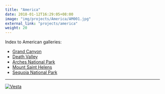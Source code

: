 ```yaml
---
title: "America"
date: 2018-01-12T16:29:05+08:00
image: "img/projects/America/AM001.jpg"
external_link: "projects/america"
weight: 20
---
```


Index to American galleries:

* [Grand Canyon](projects/america/grand-canyon)
* [Death Valley](projects/america/death-valley)
* [Arches National Park](projects/america/arches)
* [Mount Saint Helens](projects/america/mount-saint-helens)
* [Sequoia National Park](projects/america/sequoia)

***

[![Vesta](img/projects/America/CMI-Vesta.png)](http://creation.com/asteroid-vesta-old-yet-young)
